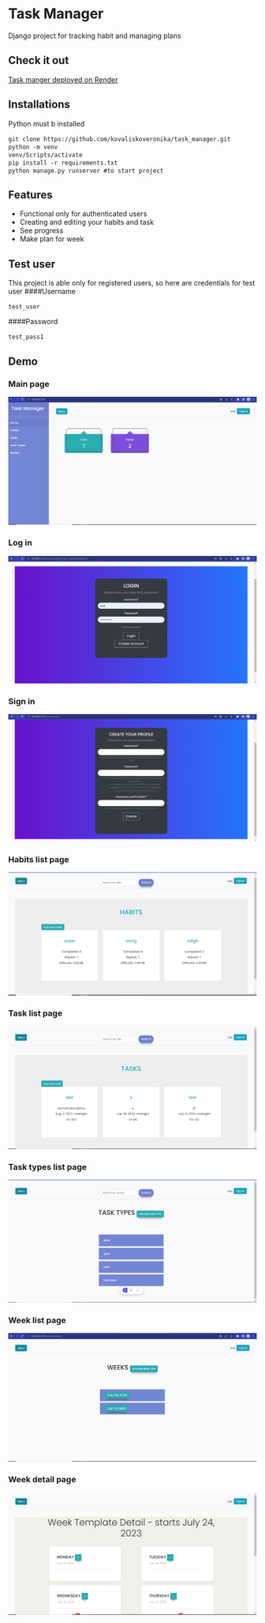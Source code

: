 # Task Manager

Django project for tracking habit and managing plans

## Check it out

[Task manger deployed on Render](https://task-manager-k3if.onrender.com)

## Installations
Python must b installed

```shell
git clone https://github.com/kovaliskoveronika/task_manager.git
python -m venv
venv/Scripts/activate
pip install -r requirements.txt
python manage.py runserver #to start project
```

## Features

* Functional only for authenticated users
* Creating and editing your habits and task
* See progress
* Make plan for week

## Test user
This project is able only for registered users, so here are credentials for test user
####Username
```shell
test_user
```
####Password
```shell
test_pass1
```

## Demo
### Main page
![Home](https://github.com/kovaliskoveronika/task_manager/blob/adb8990777d84302460b269d24ececacecf2a713/main_page.PNG)
### Log in
![Login](https://github.com/kovaliskoveronika/task_manager/blob/adb8990777d84302460b269d24ececacecf2a713/login_page.PNG)
### Sign in
![Sign in](https://github.com/kovaliskoveronika/task_manager/blob/adb8990777d84302460b269d24ececacecf2a713/create_user_page.PNG)
### Habits list page
![Habits](https://github.com/kovaliskoveronika/task_manager/blob/adb8990777d84302460b269d24ececacecf2a713/habits_list_page.PNG)
### Task list page
![Tasks](https://github.com/kovaliskoveronika/task_manager/blob/adb8990777d84302460b269d24ececacecf2a713/tast_list_page.PNG)
### Task types list page
![Task types](https://github.com/kovaliskoveronika/task_manager/blob/adb8990777d84302460b269d24ececacecf2a713/tast_types_list_page.PNG)
### Week list page
![Weeks](https://github.com/kovaliskoveronika/task_manager/blob/adb8990777d84302460b269d24ececacecf2a713/week_list_page.PNG)
### Week detail page
![Week](https://github.com/kovaliskoveronika/task_manager/blob/adb8990777d84302460b269d24ececacecf2a713/week_detail_page.PNG)
